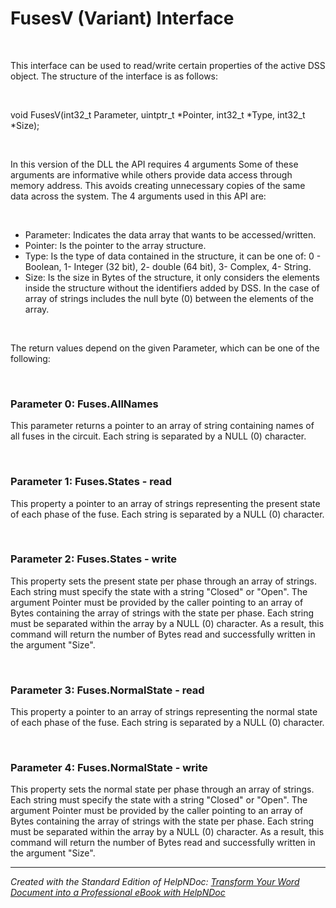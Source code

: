 # FusesV (Variant) Interface

&nbsp;

This interface can be used to read/write certain properties of the active DSS object. The structure of the interface is as follows:

&nbsp;

void FusesV(int32\_t Parameter, uintptr\_t \*Pointer, int32\_t \*Type, int32\_t \*Size);

&nbsp;

In this version of the DLL the API requires 4 arguments Some of these arguments are informative while others provide data access through memory address. This avoids creating unnecessary copies of the same data across the system. The 4 arguments used in this API are:

&nbsp;

* Parameter: Indicates the data array that wants to be accessed/written.
* Pointer: Is the pointer to the array structure.
* Type: Is the type of data contained in the structure, it can be one of: 0 - Boolean, 1- Integer (32 bit), 2- double (64 bit), 3- Complex, 4- String.
* Size: Is the size in Bytes of the structure, it only considers the elements inside the structure without the identifiers added by DSS. In the case of array of strings includes the null byte (0) between the elements of the array.  

&nbsp;

The return values depend on the given Parameter, which can be one of the following:

&nbsp;

### Parameter 0: Fuses.AllNames

This parameter returns a pointer to an array of string containing names of all fuses in the circuit. Each string is separated by a NULL (0) character.

&nbsp;

### Parameter 1: Fuses.States - read

This property a pointer to an array of strings representing the present state of each phase of the fuse. Each string is separated by a NULL (0) character.

&nbsp;

### Parameter 2: Fuses.States - write

This property sets the present state per phase through an array of strings. Each string must specify the state with a string "Closed" or "Open". The argument Pointer must be provided by the caller pointing to an array of Bytes containing the array of strings with the state per phase. Each string must be separated within the array by a NULL (0) character. As a result, this command will return the number of Bytes read and successfully written in the argument "Size". 

&nbsp;

### Parameter 3: Fuses.NormalState - read

This property a pointer to an array of strings representing the normal state of each phase of the fuse. Each string is separated by a NULL (0) character.

&nbsp;

### Parameter 4: Fuses.NormalState - write

This property sets the normal state per phase through an array of strings. Each string must specify the state with a string "Closed" or "Open". The argument Pointer must be provided by the caller pointing to an array of Bytes containing the array of strings with the state per phase. Each string must be separated within the array by a NULL (0) character. As a result, this command will return the number of Bytes read and successfully written in the argument "Size".

***
_Created with the Standard Edition of HelpNDoc: [Transform Your Word Document into a Professional eBook with HelpNDoc](<https://www.helpndoc.com/step-by-step-guides/how-to-convert-a-word-docx-file-to-an-epub-or-kindle-ebook/>)_
